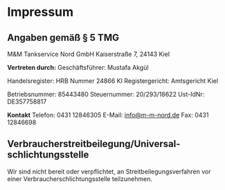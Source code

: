 # Impressum
## Angaben gemäß § 5 TMG

M&M Tankservice Nord GmbH
Kaiserstraße 7, 24143 Kiel

**Vertreten durch:**
Geschäftsführer: Mustafa Akgül

Handelsregister: HRB Nummer 24866 KI
Registergericht: Amtsgericht Kiel

Betriebsnummer: 85443480
Steuernummer: 20/293/18622
Ust-IdNr: DE357758817

**Kontakt**
Telefon: 0431 12846305
E-Mail: info@m-m-nord.de
Fax: 0431 12846698

## Verbraucher­streit­beilegung/Universal­schlichtungs­stelle
Wir sind nicht bereit oder verpflichtet, an Streitbeilegungsverfahren vor einer Verbraucherschlichtungsstelle teilzunehmen.